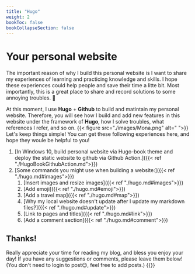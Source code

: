 ```yaml
---
title: "Hugo"
weight: 2
bookToc: false
bookCollapseSection: false
---
```

# Your personal website 

The important reason of why I build this personal website is I want to share my experiences of learning and practicing knowledge and skills. I hope these experiences could help people and save their time a litte bit. Most importantly, this is a great place to share and record solutions to some annoying troubles. 🙌

At this moment, I use **Hugo** +  **Github** to build and matintain my personal website. Therefore, you will see how I build and add new features in this website under the framework of **Hugo**, how I solve troubles, what references I refer, and so on.
{{< figure src="./images/Mona.png" alt=" ">}}
Let's keep things simple! You can get these following experiences here, and hope they woule be helpful to you!

1. [In Windows 10, build personal website via Hugo-book theme and deploy the static website to github via Github Action.]({{< ref "./HugoBookGithubAction.md">}})
2. [Some commands you might use when building a website:]({{< ref "./hugo.md#images">}})
    1. [Insert images and resize images]({{< ref "./hugo.md#images">}})
    2. [Add emoji]({{< ref "./hugo.md#emoji">}})
    3. [Add a travel map]({{< ref "./hugo.md#map">}})
    4. [Why my local website doesn't update after I update my markdown files?]({{< ref "./hugo.md#update">}})
    5. [Link to pages and titles]({{< ref "./hugo.md#link">}})
    6. [Add a comment section]({{< ref "./hugo.md#comment">}})




 ## Thanks!
 Really appreciate your time for reading my blog, and bless you enjoy your day! If you have any suggestions or comments, please leave them below! (You don't need to login to post😉, feel free to add posts.)
 {{<chat hugo-index>}}